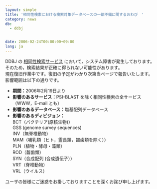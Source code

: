 ```yaml
---
layout: simple
title: '相同性検索における検索対象データベースの一部不備に関するおわび　'
category: news
db:
  - ddbj


date: 2006-02-24T00:00:00+09:00
lang: ja
---
```


<html>DDBJ の <a href="/searches.html">相同性検索サービス</a> において，システム障害が発生しております。<br>そのため，検索結果が正確に得られない可能性があります。<br>現在復旧作業中です。復旧の予定がわかり次第当ページで報告いたします。<br>影響範囲は以下の通りです。

<ul>
    <li><b>期間：</b>2006年2月19日より</li>
    <li><b>影響のあるサービス：</b>PSI-BLAST を除く相同性検索の全サービス（WWW，E-mail とも）</li>
    <li><b>影響のあるデータベース：</b>塩基配列データベース</li>
    <li><b>影響のあるディビジョン：</b><br> BCT（バクテリア(原核生物)）<br> GSS (genome survey sequences)<br> INV（無脊椎動物）<br> MAM（哺乳類（ヒト，霊長類，齧歯類を除く））<br> PLN（植物・酵母・藻類）<br> ROD（齧歯類）<br> SYN（合成配列 (合成遺伝子））<br> VRT（脊椎動物）<br> VRL（ウイルス） </li>
</ul>

<p>ユーザの皆様にご迷惑をお掛しておりますことを深くお詫び申し上げます。</p>
</html>
